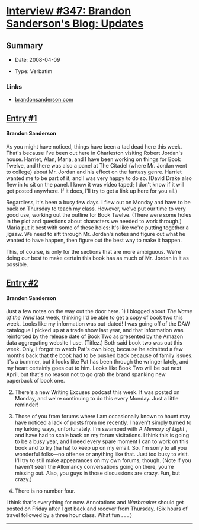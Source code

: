 # [Interview #347: Brandon Sanderson's Blog: Updates](https://www.theoryland.com/intvmain.php?i=347)

## Summary

- Date: 2008-04-09

- Type: Verbatim

### Links

- [brandonsanderson.com](http://www.brandonsanderson.com/blog/628/Updates)


## [Entry #1](https://www.theoryland.com/intvmain.php?i=347#1)

#### Brandon Sanderson

As you might have noticed, things have been a tad dead here this week. That's because I've been out here in Charleston visiting Robert Jordan's house. Harriet, Alan, Maria, and I have been working on things for Book Twelve, and there was also a panel at The Citadel (where Mr. Jordan went to college) about Mr. Jordan and his effect on the fantasy genre. Harriet wanted me to be part of it, and I was very happy to do so. (David Drake also flew in to sit on the panel. I know it was video taped; I don't know if it will get posted anywhere. If it does, I'll try to get a link up here for you all.)

Regardless, it's been a busy few days. I flew out on Monday and have to be back on Thursday to teach my class. However, we've put our time to very good use, working out the outline for Book Twelve. (There were some holes in the plot and questions about characters we needed to work through.) Maria put it best with some of these holes: It's like we're putting together a jigsaw. We need to sift through Mr. Jordan's notes and figure out what he wanted to have happen, then figure out the best way to make it happen.

This, of course, is only for the sections that are more ambiguous. We're doing our best to make certain this book has as much of Mr. Jordan in it as possible.

## [Entry #2](https://www.theoryland.com/intvmain.php?i=347#2)

#### Brandon Sanderson

Just a few notes on the way out the door here. 1) I blogged about
*The Name of the Wind*
last week, thinking I'd be able to get a copy of book two this week. Looks like my information was out-dated! I was going off of the DAW catalogue I picked up at a trade show last year, and that information was reinforced by the release date of Book Two as presented by the Amazon data aggregating website I use. (Titlez.) Both said book two was out this week. Only, I forgot to watch Pat's own blog, because he admitted a few months back that the book had to be pushed back because of family issues. It's a bummer, but it looks like Pat has been through the wringer lately, and my heart certainly goes out to him. Looks like Book Two will be out next April, but that's no reason not to go grab the brand spanking new paperback of book one.

2) There's a new Writing Excuses podcast this week. It was posted on Monday, and we're continuing to do this every Monday. Just a little reminder!

3) Those of you from forums where I am occasionally known to haunt may have noticed a lack of posts from me recently. I haven't simply turned to my lurking ways, unfortunately. I'm swamped with
*A Memory of Light*
, and have had to scale back on my forum visitations. I think this is going to be a busy year, and I need every spare moment I can to work on this book and to try (ha ha) to keep up on my email. So, I'm sorry to all you wonderful folks—no offense or anything like that. Just too busy to visit. I'll try to still make appearances on my own forums, though. (Note if you haven't seen the Allomancy conversations going on there, you're missing out. Also, you guys in those discussions are crazy. Fun, but crazy.)

4) There is no number four.

I think that's everything for now. Annotations and
*Warbreaker*
should get posted on Friday after I get back and recover from Thursday. (Six hours of travel followed by a three hour class. What fun . . . )


---

